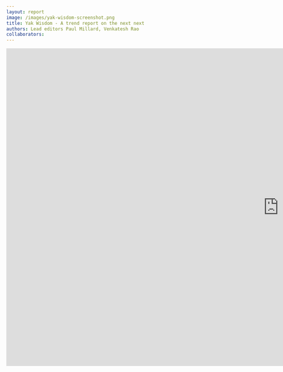 ```yaml
---
layout: report
image: /images/yak-wisdom-screenshot.png
title: Yak Wisdom - A trend report on the next next
authors: Lead editors Paul Millard, Venkatesh Rao
collaborators:
---
```


<iframe src="https://docs.google.com/presentation/d/e/2PACX-1vQVPxtYAPGiM8KIhygNiwV9yDhydkb5p0_2y_LHB4FRoiNSrnxEAjSZipYaxSeQp9hwxU4CTZEUHC24/embed?start=false&loop=false&delayms=60000" frameborder="0" width="1440" height="839" allowfullscreen="true" mozallowfullscreen="true" webkitallowfullscreen="true"></iframe>